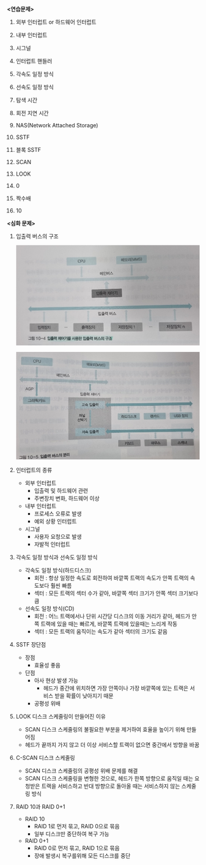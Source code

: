 **<연습문제>**

1. 외부 인터럽트 or 하드웨어 인터럽트

2. 내부 인터럽트

3. 시그널

4. 인터럽트 핸들러

5. 각속도 일정 방식

6. 선속도 일정 방식

7. 탐색 시간

8. 회전 지연 시간

9. NAS(Network Attached Storage)

10. SSTF

11. 블록 SSTF

12. SCAN

13. LOOK

14. 0

15. 짝수배

16. 10

    

**<심화 문제>**

1. 입출력 버스의 구조

   ![image-20211011203939711](10_kisol.assets/image-20211011203939711.png)

   ![image-20211011203952316](10_kisol.assets/image-20211011203952316.png)

2. 인터럽트의 종류

   - 외부 인터럽트
     - 입출력 및 하드웨어 관련
     - 주변장치 변화, 하드웨어 이상
   - 내부 인터럽트
     - 프로세스 오류로 발생
     - 예외 상황 인터럽트
   - 시그널
     - 사용자 요청으로 발생
     - 자발적 인터럽트

3. 각속도 일정 방식과 선속도 일정 방식

   - 각속도 일정 방식(하드디스크)
     - 회전 : 항상 일정한 속도로 회전하여 바깥쪽 트랙의 속도가 안쪽 트랙의 속도보다 훨씬 빠름
     - 섹터 : 모든 트랙의 섹터 수가 같아, 바깥쪽 섹터 크기가 안쪽 섹터 크기보다 큼
   - 선속도 일정 방식(CD)
     - 회전 : 어느 트랙에서나 단위 시간당 디스크의 이동 거리가 같아, 헤드가 안쪽 트랙에 있을 때는 빠르게, 바깥쪽 트랙에 있을때는 느리게 작동
     - 섹터 : 모든 트랙의 움직이는 속도가 같아 섹터의 크기도 같음 

4. SSTF 장단점

   - 장점
     - 효율성 좋음
   - 단점
     - 아사 현상 발생 가능
       - 헤드가 중간에 위치하면 가장 안쪽이나 가장 바깥쪽에 있는 트랙은 서비스 받을 확률이 낮아지기 때문
     - 공평성 위배

5. LOOK 디스크 스케줄링이 만들어진 이유

   - SCAN 디스크 스케줄링의 불필요한 부분을 제거하여 효율을 높이기 위해 만들어짐
   - 헤드가 끝까지 가지 않고 더 이상 서비스할 트랙이 없으면 중간에서 방향을 바꿈

6. C-SCAN 디스크 스케줄링

   - SCAN 디스크 스케줄링의 공평성 위배 문제를 해결
   - SCAN 디스크 스케줄링을 변형한 것으로, 헤드가 한쪽 방향으로 움직일 때는 요청받은 트랙을 서비스하고 반대 방향으로 돌아올 때는 서비스하지 않는 스케줄링 방식

7. RAID 10과 RAID 0+1

   - RAID 10
     - RAID 1로 먼저 묶고, RAID 0으로 묶음
     - 일부 디스크만 중단하여 복구 가능
   - RAID 0+1
     - RAID 0로 먼저 묶고, RAID 1으로 묶음
     - 장애 발생시 복구를위해 모든 디스크를 중단

